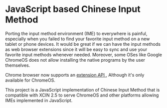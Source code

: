 # JavaScript based Chinese Input Method

Porting the input method environment (IME) to everywhere is painful, especially
when you failed to find your favorite input method on a new tablet or phone
devices. It would be great if we can have the input methods as web browser
extensions since it will be easy to sync and use your favorite input methods
whenever needed. Moreover, some OSes like Google ChromeOS does not allow
installing the native programs by the user themselves.

Chrome browser now supports an [extension API
](http://dev.chromium.org/developers/design-documents/extensions/input-method-editor),
Although it's only available for ChromeOS.

This project is a JavaScript implementation of Chinese Input Method that is
compatible with XCIN 2.5 to serve ChromeOS and other platforms allowing IMEs
implemented in JavaScript.
